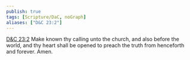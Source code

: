 ```yaml
---
publish: true
tags: [Scripture/DaC, noGraph]
aliases: ["D&C 23:2"]
---
```

[D&C 23:2](https://churchofjesuschrist.org/study/scriptures/dc-testament/dc/23?lang=eng&id=p2#p2) Make known thy calling unto the church, and also before the world, and thy heart shall be opened to preach the truth from henceforth and forever. Amen.

